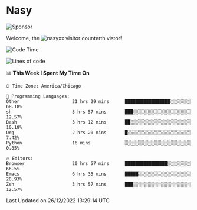 # Nasy

<!--
<p align="center">
<img height="200" src="https://github-readme-stats.vercel.app/api?username=nasyxx&count_private=true&show_icons=true&theme=dracula&include_all_commits=true"/>
<img height="200" src="https://github-readme-stats.vercel.app/api/top-langs/?username=nasyxx&theme=dracula&hide=html,jupyter+notebook&count_private=true&show_icons=true"/>
</p>

  
----------------
-->

![Sponsor](https://img.shields.io/static/v1.svg?label=Sponsor&message=%E2%9D%A4&logo=GitHub&style=flat&color=pink)
 
Welcome, the ![nasyxx visitor counter](https://count.getloli.com/get/@nasyxx?theme=rule34)th vistor!
 
<!--START_SECTION:waka-->
![Code Time](http://img.shields.io/badge/Code%20Time-2%2C978%20hrs%2054%20mins-blue)

![Lines of code](https://img.shields.io/badge/From%20Hello%20World%20I%27ve%20Written-5%20Million%20lines%20of%20code-blue)

📊 **This Week I Spent My Time On** 

```text
⌚︎ Time Zone: America/Chicago

💬 Programming Languages: 
Other                    21 hrs 29 mins      █████████████████░░░░░░░░   68.18% 
sh                       3 hrs 57 mins       ███░░░░░░░░░░░░░░░░░░░░░░   12.57% 
Bash                     3 hrs 12 mins       ██░░░░░░░░░░░░░░░░░░░░░░░   10.18% 
Org                      2 hrs 20 mins       █░░░░░░░░░░░░░░░░░░░░░░░░   7.42% 
Python                   16 mins             ░░░░░░░░░░░░░░░░░░░░░░░░░   0.85%

🔥 Editors: 
Browser                  20 hrs 57 mins      ████████████████░░░░░░░░░   66.5% 
Emacs                    6 hrs 35 mins       █████░░░░░░░░░░░░░░░░░░░░   20.93% 
Zsh                      3 hrs 57 mins       ███░░░░░░░░░░░░░░░░░░░░░░   12.57%

```


 Last Updated on 26/12/2022 13:29:14 UTC
<!--END_SECTION:waka-->

<!-- ![visitors](https://visitor-badge.laobi.icu/badge?page_id=nasyxx.nasyxx) -->
